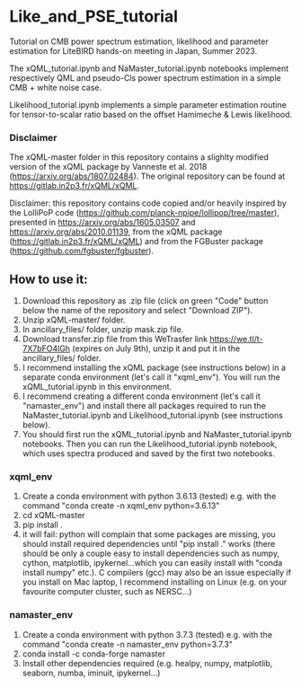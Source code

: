 # Like_and_PSE_tutorial
Tutorial on CMB power spectrum estimation, likelihood and parameter estimation for LiteBIRD hands-on meeting in Japan, Summer 2023.

The xQML_tutorial.ipynb and NaMaster_tutorial.ipynb notebooks implement respectively QML and pseudo-Cls power spectrum estimation in a simple CMB + white noise case.

Likelihood_tutorial.ipynb implements a simple parameter estimation routine for tensor-to-scalar ratio based on the offset Hamimeche & Lewis likelihood.


### Disclaimer
The xQML-master folder in this repository contains a slighlty modified version of the xQML package by Vanneste et al. 2018 (https://arxiv.org/abs/1807.02484). The original repository can be found at https://gitlab.in2p3.fr/xQML/xQML.

Disclaimer: this repository contains code copied and/or heavily inspired by the LolliPoP code (https://github.com/planck-npipe/lollipop/tree/master), presented in https://arxiv.org/abs/1605.03507 and https://arxiv.org/abs/2010.01139, from the xQML package (https://gitlab.in2p3.fr/xQML/xQML) and from the FGBuster package (https://github.com/fgbuster/fgbuster).


## How to use it:
1. Download this repository as .zip file (click on green "Code" button below the name of the repository and select "Download ZIP").
2. Unzip xQML-master/ folder.
3. In ancillary_files/ folder, unzip mask.zip file.
4. Download transfer.zip file from this WeTrasfer link https://we.tl/t-7X7bFO4lGh (expires on July 9th), unzip it and put it in the ancillary_files/ folder.
5. I recommend installing the xQML package (see instructions below) in a separate conda environment (let's call it "xqml_env"). You will run the xQML_tutorial.ipynb in this environment.
6. I recommend creating a different conda environment (let's call it "namaster_env") and install there all packages required to run the NaMaster_tutorial.ipynb and Likelihood_tutorial.ipynb (see instructions below).
7. You should first run the xQML_tutorial.ipynb and NaMaster_tutorial.ipynb notebooks. Then you can run the Likelihood_tutorial.ipynb notebook, which uses spectra produced and saved by the first two notebooks.

### xqml_env
1. Create a conda environment with python 3.6.13 (tested) e.g. with the command "conda create -n xqml_env python=3.6.13"
2. cd xQML-master
3. pip install .
4. it will fail: python will complain that some packages are missing, you should install required dependencies until "pip install ." works (there should be only a couple easy to install dependencies such as numpy, cython, matplotlib, ipykernel...which you can easily install with "conda install numpy" etc.). C compilers (gcc) may also be an issue especially if you install on Mac laptop, I recommend installing on Linux (e.g. on your favourite computer cluster, such as NERSC...)

### namaster_env
1. Create a conda environment with python 3.7.3 (tested) e.g. with the command "conda create -n namaster_env python=3.7.3"
2. conda install -c conda-forge namaster
3. Install other dependencies required (e.g. healpy, numpy, matplotlib, seaborn, numba, iminuit, ipykernel...)




